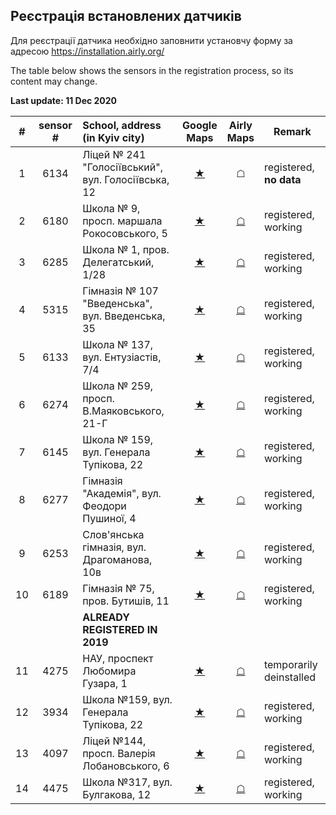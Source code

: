 ## Реєстрація встановлених датчиків

Для реєстрації датчика необхідно заповнити установчу форму за адресою https://installation.airly.org/

The table below shows the sensors in the registration process, so its content may change.

**Last update: 11 Dec 2020**

|  #   | sensor # | School, address (in Kyiv city)                     |                Google<br/>Maps             | Airly<br/>Maps | Remark                  |
| :--: | :------: | :------------------------------------------------- | :----------------------------------------: | :--------: | ----------------------- |
|  1   |   6134   | Ліцей № 241 "Голосіївський", вул. Голосіївська, 12 | [★](https://goo.gl/maps/7i5dGDbMnS5VBQC97) |     ☖      | registered, **no data** |
|  2   |   6180   | Школа № 9, просп. маршала Рокосовського, 5         | [★](https://goo.gl/maps/hDmFM4btmiMetpyT9) |     [☖](https://airly.org/map/en/#50.523645,30.458234,i36465)      | registered, working              |
|  3   |   6285   | Школа № 1, пров. Делегатський, 1/28                | [★](https://goo.gl/maps/aFvd9MoKLp7dhnR66) |     [☖](https://airly.org/map/en/#50.472845,30.476461,i36792)      | registered, working |
|  4   |   5315   | Гімназія № 107 "Введенська", вул. Введенська, 35   | [★](https://goo.gl/maps/xmfWaGnoiNDWR7kE6) |     [☖](https://airly.org/map/en/#50.472935,30.513254,i36793)      | registered, working |
|  5   |   6133   | Школа № 137, вул. Ентузіастів, 7/4                 | [★](https://goo.gl/maps/43kwuJXxwB9mQuZK9) |     [☖](https://airly.org/map/en/#50.438621,30.599809,i36805)      | registered, working |
|  6   |   6274   | Школа № 259, просп. В.Маяковського, 21-Г          | [★](https://goo.gl/maps/xMvBZCVhNa9V4QdCA) |     [☖](https://airly.org/map/en/#50.506989,30.591907,i36484)     | registered,  working |
|  7   |   6145   | Школа № 159, вул. Генерала Тупікова, 22            | [★](https://goo.gl/maps/BWYrnx87uverikW1A) |     [☖](https://airly.eu/map/en/#50.441339,30.439485,i36544)      | registered, working              |
|  8   |   6277   | Гімназія "Академія", вул. Феодори Пушиної, 4       | [★](https://goo.gl/maps/Gp5iGqNjgd29ceJQ6) |     [☖](https://airly.org/map/en/#50.459337,30.368084,i36783)      | registered, working |
|  9   | 6253 | Слов'янська гімназія, вул. Драгоманова, 10в        | [★](https://goo.gl/maps/MSbajGWptagMqDXy7) |     [☖](https://airly.org/map/en/#50.413226,30.631413,i36809)      | registered, working |
|  10  |   6189   | Гімназія № 75, пров. Бутишів, 11                   | [★](https://goo.gl/maps/LZF5jjdkZbHMPRAr6) |     [☖](https://airly.org/map/en/#50.439574,30.545611,i36597)     | registered, working |
|  |  | **ALREADY REGISTERED IN 2019** |  |  |  |
| 11 | 4275 | НАУ, проспект Любомира Гузара, 1 | [★](https://goo.gl/maps/kBhC2axEdf2NkEBj8) | [☖](https://airly.eu/map/en/#50.44020,30.43013,i9969) | temporarily deinstalled |
| 12 | 3934 | Школа №159, вул. Генерала Тупікова, 22 | [★](https://goo.gl/maps/sugj23giETYrz1nC8) | [☖](https://airly.eu/map/en/#50.44107,30.43953,i10001) | registered, working |
| 13 | 4097 | Ліцей №144, просп. Валерія Лобановського, 6 | [★](https://goo.gl/maps/wVi6W7Y7LUS59Fdu9) | [☖](https://airly.eu/map/en/#50.42175,30.46593,i10050) | registered, working |
| 14 | 4475 | Школа №317, вул. Булгакова, 12 | [★](https://goo.gl/maps/Jz9a5WawvQTpDEpG7) | [☖](https://airly.eu/map/en/#50.41017,30.40846,i10049) | registered, working |
